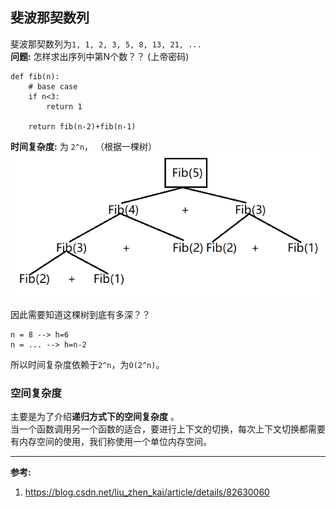 ## 斐波那契数列

斐波那契数列为``1, 1, 2, 3, 5, 8, 13, 21, ...``<br>
**问题:** 怎样求出序列中第N个数？？ (上帝密码)
```
def fib(n):
    # base case
    if n<3: 
        return 1
    
    return fib(n-2)+fib(n-1)

```

**时间复杂度:** 为 ``2^n``， （根据一棵树）<br>
![gongshi](https://github.com/shuangshuangshuangfeng/daguaishengji/blob/master/nlp/passage1/note/gongshi4.png?raw=true) <br>


因此需要知道这棵树到底有多深？？
```
n = 8 --> h=6
n = ... --> h=n-2
```
所以时间复杂度依赖于``2^n``，为``O(2^n)``。


### 空间复杂度
主要是为了介绍**递归方式下的空间复杂度** 。<br>
当一个函数调用另一个函数的适合，要进行上下文的切换，每次上下文切换都需要有内存空间的使用，我们称使用一个单位内存空间。




---------------------------
**参考:**<br>
1. https://blog.csdn.net/liu_zhen_kai/article/details/82630060



